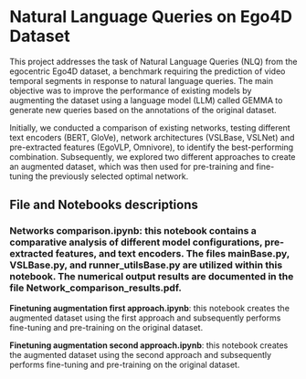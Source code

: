# **Natural Language Queries on Ego4D Dataset**

This project addresses the task of Natural Language Queries (NLQ) from the egocentric Ego4D dataset, a benchmark requiring the prediction of video temporal segments in response to natural language queries. The main objective was to improve the performance of existing models by augmenting the dataset using a language model (LLM) called GEMMA to generate new queries based on the annotations of the original dataset.

Initially, we conducted a comparison of existing networks, testing different text encoders (BERT, GloVe), network architectures (VSLBase, VSLNet) and pre-extracted features (EgoVLP, Omnivore), to identify the best-performing combination. Subsequently, we explored two different approaches to create an augmented dataset, which was then used for pre-training and fine-tuning the previously selected optimal network.

## **File and Notebooks descriptions**

### **Networks comparison.ipynb**: this notebook contains a comparative analysis of different model configurations, pre-extracted features, and text encoders. The files **mainBase.py**, **VSLBase.py**, and **runner_utilsBase.py** are utilized within this notebook. The numerical output results are documented in the file **Network_comparison_results.pdf**.

**Finetuning augmentation first approach.ipynb**: this notebook creates the augmented dataset using the first approach and subsequently performs fine-tuning and pre-training on the original dataset.

**Finetuning augmentation second approach.ipynb**: this notebook creates the augmented dataset using the second approach and subsequently performs fine-tuning and pre-training on the original dataset.




